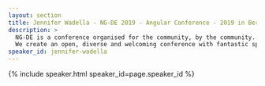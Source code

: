 ```yaml
---
layout: section
title: Jennifer Wadella - NG-DE 2019 - Angular Conference - 2019 in Berlin
description: >
  NG-DE is a conference organised for the community, by the community.
  We create an open, diverse and welcoming conference with fantastic speakers and a warm and friendly environment. 
speaker_id: jennifer-wadella
---
```


{% include speaker.html speaker_id=page.speaker_id %}
